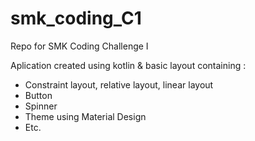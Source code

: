 # smk_coding_C1
Repo for SMK Coding Challenge I

Aplication created using kotlin & basic layout containing :
<ul> 
    <li>Constraint layout, relative layout, linear layout</li>
    <li>Button</li>
    <li>Spinner</li>
    <li>Theme using Material Design</li>
    <li>Etc.</li>
</ul>
